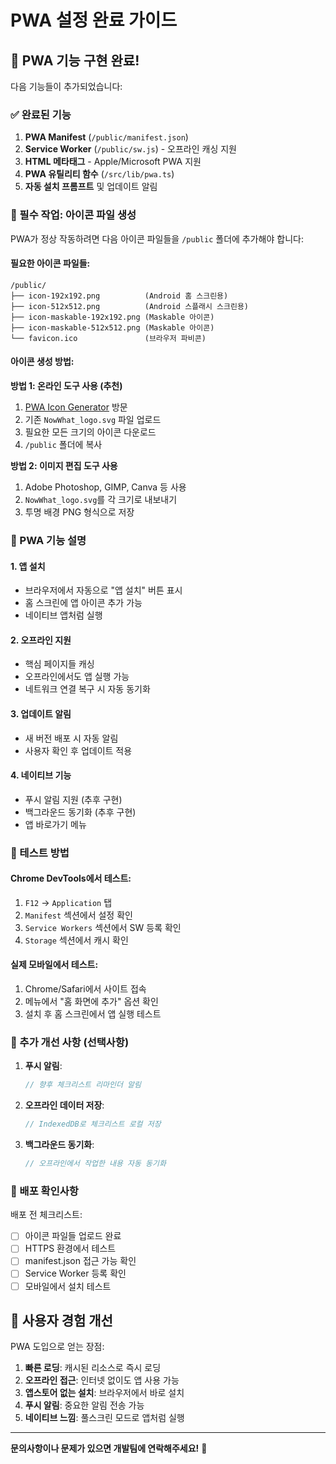 # PWA 설정 완료 가이드

## 🎉 PWA 기능 구현 완료!

다음 기능들이 추가되었습니다:

### ✅ 완료된 기능
1. **PWA Manifest** (`/public/manifest.json`)
2. **Service Worker** (`/public/sw.js`) - 오프라인 캐싱 지원
3. **HTML 메타태그** - Apple/Microsoft PWA 지원
4. **PWA 유틸리티 함수** (`/src/lib/pwa.ts`)
5. **자동 설치 프롬프트** 및 업데이트 알림

### 🚨 필수 작업: 아이콘 파일 생성

PWA가 정상 작동하려면 다음 아이콘 파일들을 `/public` 폴더에 추가해야 합니다:

#### 필요한 아이콘 파일들:
```
/public/
├── icon-192x192.png          (Android 홈 스크린용)
├── icon-512x512.png          (Android 스플래시 스크린용)
├── icon-maskable-192x192.png (Maskable 아이콘)
├── icon-maskable-512x512.png (Maskable 아이콘)
└── favicon.ico               (브라우저 파비콘)
```

#### 아이콘 생성 방법:

**방법 1: 온라인 도구 사용 (추천)**
1. [PWA Icon Generator](https://www.pwabuilder.com/imageGenerator) 방문
2. 기존 `NowWhat_logo.svg` 파일 업로드
3. 필요한 모든 크기의 아이콘 다운로드
4. `/public` 폴더에 복사

**방법 2: 이미지 편집 도구 사용**
1. Adobe Photoshop, GIMP, Canva 등 사용
2. `NowWhat_logo.svg`를 각 크기로 내보내기
3. 투명 배경 PNG 형식으로 저장

### 📱 PWA 기능 설명

#### 1. 앱 설치
- 브라우저에서 자동으로 "앱 설치" 버튼 표시
- 홈 스크린에 앱 아이콘 추가 가능
- 네이티브 앱처럼 실행

#### 2. 오프라인 지원
- 핵심 페이지들 캐싱
- 오프라인에서도 앱 실행 가능
- 네트워크 연결 복구 시 자동 동기화

#### 3. 업데이트 알림
- 새 버전 배포 시 자동 알림
- 사용자 확인 후 업데이트 적용

#### 4. 네이티브 기능
- 푸시 알림 지원 (추후 구현)
- 백그라운드 동기화 (추후 구현)
- 앱 바로가기 메뉴

### 🧪 테스트 방법

#### Chrome DevTools에서 테스트:
1. `F12` → `Application` 탭
2. `Manifest` 섹션에서 설정 확인
3. `Service Workers` 섹션에서 SW 등록 확인
4. `Storage` 섹션에서 캐시 확인

#### 실제 모바일에서 테스트:
1. Chrome/Safari에서 사이트 접속
2. 메뉴에서 "홈 화면에 추가" 옵션 확인
3. 설치 후 홈 스크린에서 앱 실행 테스트

### 🔧 추가 개선 사항 (선택사항)

1. **푸시 알림**:
   ```typescript
   // 향후 체크리스트 리마인더 알림
   ```

2. **오프라인 데이터 저장**:
   ```typescript
   // IndexedDB로 체크리스트 로컬 저장
   ```

3. **백그라운드 동기화**:
   ```typescript
   // 오프라인에서 작업한 내용 자동 동기화
   ```

### 🚀 배포 확인사항

배포 전 체크리스트:
- [ ] 아이콘 파일들 업로드 완료
- [ ] HTTPS 환경에서 테스트
- [ ] manifest.json 접근 가능 확인
- [ ] Service Worker 등록 확인
- [ ] 모바일에서 설치 테스트

## 🎯 사용자 경험 개선

PWA 도입으로 얻는 장점:
1. **빠른 로딩**: 캐시된 리소스로 즉시 로딩
2. **오프라인 접근**: 인터넷 없이도 앱 사용 가능
3. **앱스토어 없는 설치**: 브라우저에서 바로 설치
4. **푸시 알림**: 중요한 알림 전송 가능
5. **네이티브 느낌**: 풀스크린 모드로 앱처럼 실행

---

**문의사항이나 문제가 있으면 개발팀에 연락해주세요!** 🚀